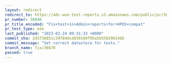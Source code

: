 ```yaml
---
layout: redirect
redirect_to: https://a8c-woo-test-reports.s3.amazonaws.com/public/pr/36946/e2e/index.html
pr_number: 36946
pr_title_encoded: "Fix+test+in+Admin+reports+for+HPOS+compat"
pr_test_type: e2e
last_published: "2023-02-24 09:31:33 +0000"
commit_sha: 2d3f38851c29784dcd850160f95a5b55029014bb
commit_message: "Set correct datastore for tests."
branch_name: fix/36678
passed: true
---
```

